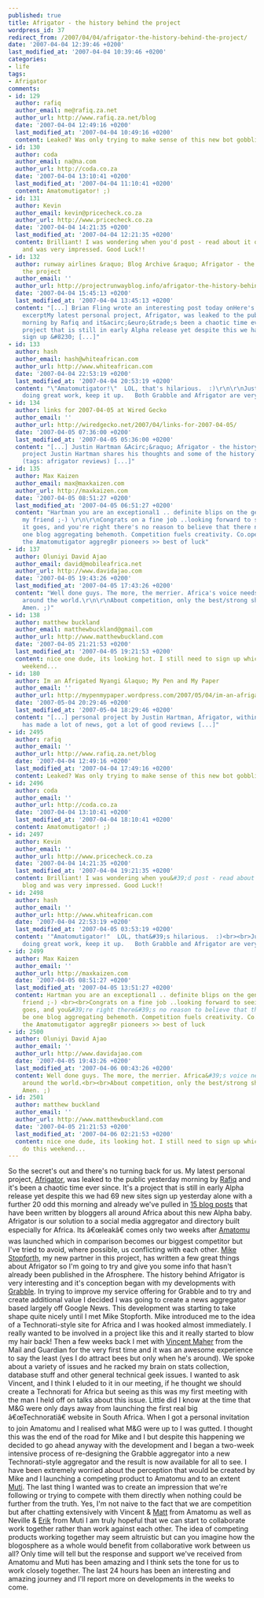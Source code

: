 ```yaml
---
published: true
title: Afrigator - the history behind the project
wordpress_id: 37
redirect_from: /2007/04/04/afrigator-the-history-behind-the-project/
date: '2007-04-04 12:39:46 +0200'
last_modified_at: '2007-04-04 10:39:46 +0200'
categories:
- life
tags:
- Afrigator
comments:
- id: 129
  author: rafiq
  author_email: me@rafiq.za.net
  author_url: http://www.rafiq.za.net/blog
  date: '2007-04-04 12:49:16 +0200'
  last_modified_at: '2007-04-04 10:49:16 +0200'
  content: Leaked? Was only trying to make sense of this new bot gobbling my RSS.
- id: 130
  author: coda
  author_email: na@na.com
  author_url: http://coda.co.za
  date: '2007-04-04 13:10:41 +0200'
  last_modified_at: '2007-04-04 11:10:41 +0200'
  content: Amatomutigator! ;)
- id: 131
  author: Kevin
  author_email: kevin@pricecheck.co.za
  author_url: http://www.pricecheck.co.za
  date: '2007-04-04 14:21:35 +0200'
  last_modified_at: '2007-04-04 12:21:35 +0200'
  content: Brilliant! I was wondering when you'd post - read about it on Mike's blog
    and was very impressed. Good Luck!!
- id: 132
  author: runway airlines &raquo; Blog Archive &raquo; Afrigator - the history behind
    the project
  author_email: ''
  author_url: http://projectrunwayblog.info/afrigator-the-history-behind-the-project/
  date: '2007-04-04 15:45:13 +0200'
  last_modified_at: '2007-04-04 13:45:13 +0200'
  content: "[...] Brian Fling wrote an interesting post today onHere's a quick
    excerptMy latest personal project, Afrigator, was leaked to the public yesterday
    morning by Rafiq and it&acirc;&euro;&trade;s been a chaotic time ever since. It&acirc;&euro;&trade;sa
    project that is still in early Alpha release yet despite this we had 69 new sites
    sign up &#8230; [...]"
- id: 133
  author: hash
  author_email: hash@whiteafrican.com
  author_url: http://www.whiteafrican.com
  date: '2007-04-04 22:53:19 +0200'
  last_modified_at: '2007-04-04 20:53:19 +0200'
  content: "\"Amatomutigator!\"  LOL, that's hilarious.  :)\r\n\r\nJustin, you're
    doing great work, keep it up.   Both Grabble and Afrigator are very impressive."
- id: 134
  author: links for 2007-04-05 at Wired Gecko
  author_email: ''
  author_url: http://wiredgecko.net/2007/04/links-for-2007-04-05/
  date: '2007-04-05 07:36:00 +0200'
  last_modified_at: '2007-04-05 05:36:00 +0200'
  content: "[...] Justin Hartman &Acirc;&raquo; Afrigator - the history behind the
    project Justin Hartman shares his thoughts and some of the history of the project
    (tags: afrigator reviews) [...]"
- id: 135
  author: Max Kaizen
  author_email: max@maxkaizen.com
  author_url: http://maxkaizen.com
  date: '2007-04-05 08:51:27 +0200'
  last_modified_at: '2007-04-05 06:51:27 +0200'
  content: "Hartman you are an exceptional1 .. definite blips on the genius radar
    my friend ;-) \r\n\r\nCongrats on a fine job ..looking forward to seeing where
    it goes, and you're right there's no reason to believe that there need only be
    one blog aggregating behemoth. Competition fuels creativity. Co.opetition for
    the Amatomutigator aggreg8r pioneers >> best of luck"
- id: 137
  author: Oluniyi David Ajao
  author_email: david@mobileafrica.net
  author_url: http://www.davidajao.com
  date: '2007-04-05 19:43:26 +0200'
  last_modified_at: '2007-04-05 17:43:26 +0200'
  content: "Well done guys. The more, the merrier. Africa's voice needs to be amplified,
    around the world.\r\n\r\nAbout competition, only the best/strong shall survive.
    Amen. ;)"
- id: 138
  author: matthew buckland
  author_email: matthewbuckland@gmail.com
  author_url: http://www.matthewbuckland.com
  date: '2007-04-05 21:21:53 +0200'
  last_modified_at: '2007-04-05 19:21:53 +0200'
  content: nice one dude, its looking hot. I still need to sign up which I'll do this
    weekend...
- id: 180
  author: Im an Afrigated Nyangi &laquo; My Pen and My Paper
  author_email: ''
  author_url: http://mypenmypaper.wordpress.com/2007/05/04/im-an-afrigated-nyangi/
  date: '2007-05-04 20:29:46 +0200'
  last_modified_at: '2007-05-04 18:29:46 +0200'
  content: "[...] personal project by Justin Hartman, Afrigator, within a few days
    has made a lot of news, got a lot of good reviews [...]"
- id: 2495
  author: rafiq
  author_email: ''
  author_url: http://www.rafiq.za.net/blog
  date: '2007-04-04 12:49:16 +0200'
  last_modified_at: '2007-04-04 17:49:16 +0200'
  content: Leaked? Was only trying to make sense of this new bot gobbling my RSS.
- id: 2496
  author: coda
  author_email: ''
  author_url: http://coda.co.za
  date: '2007-04-04 13:10:41 +0200'
  last_modified_at: '2007-04-04 18:10:41 +0200'
  content: Amatomutigator! ;)
- id: 2497
  author: Kevin
  author_email: ''
  author_url: http://www.pricecheck.co.za
  date: '2007-04-04 14:21:35 +0200'
  last_modified_at: '2007-04-04 19:21:35 +0200'
  content: Brilliant! I was wondering when you&#39;d post - read about it on Mike&#39;s
    blog and was very impressed. Good Luck!!
- id: 2498
  author: hash
  author_email: ''
  author_url: http://www.whiteafrican.com
  date: '2007-04-04 22:53:19 +0200'
  last_modified_at: '2007-04-05 03:53:19 +0200'
  content: '"Amatomutigator!"  LOL, that&#39;s hilarious.  :)<br><br>Justin, you&#39;re
    doing great work, keep it up.   Both Grabble and Afrigator are very impressive.'
- id: 2499
  author: Max Kaizen
  author_email: ''
  author_url: http://maxkaizen.com
  date: '2007-04-05 08:51:27 +0200'
  last_modified_at: '2007-04-05 13:51:27 +0200'
  content: Hartman you are an exceptional1 .. definite blips on the genius radar my
    friend ;-) <br><br>Congrats on a fine job ..looking forward to seeing where it
    goes, and you&#39;re right there&#39;s no reason to believe that there need only
    be one blog aggregating behemoth. Competition fuels creativity. Co.opetition for
    the Amatomutigator aggreg8r pioneers >> best of luck
- id: 2500
  author: Oluniyi David Ajao
  author_email: ''
  author_url: http://www.davidajao.com
  date: '2007-04-05 19:43:26 +0200'
  last_modified_at: '2007-04-06 00:43:26 +0200'
  content: Well done guys. The more, the merrier. Africa&#39;s voice needs to be amplified,
    around the world.<br><br>About competition, only the best/strong shall survive.
    Amen. ;)
- id: 2501
  author: matthew buckland
  author_email: ''
  author_url: http://www.matthewbuckland.com
  date: '2007-04-05 21:21:53 +0200'
  last_modified_at: '2007-04-06 02:21:53 +0200'
  content: nice one dude, its looking hot. I still need to sign up which I&#39;ll
    do this weekend...
---
```

So the secret's out and there's no turning back for us. My latest personal project, <a href="http://afrigator.com">Afrigator</a>, was leaked to the public yesterday morning by <a href="http://www.rafiq.za.net/blog/2007/04/03/afrigator-the-african-blog-aggregator/">Rafiq</a> and it's been a chaotic time ever since. 
It's a project that is still in early Alpha release yet despite this we had 69 new sites sign up yesterday alone with a further 20 odd this morning and already we've pulled in <a href="http://www.afrigator.com/search.php?rss_query=afrigator">15 blog posts</a> that have been written by bloggers all around Africa about this new Alpha baby.
Afrigator is our solution to a social media aggregator and directory built especially for Africa. Its &acirc;&euro;&oelig;leak&acirc;&euro; comes only two weeks after <a href="http://amatomu.com">Amatomu</a> was launched which in comparison becomes our biggest competitor but I've tried to avoid, where possible, us conflicting with each other.
<a href="http://mikestopforth.com">Mike Stopforth</a>, my new partner in this project, has written a few great things about Afrigator so I'm going to try and give you some info that hasn't already been published in the Afrosphere.
The history behind Afrigator is very interesting and it's conception began with my developments with <a href="http://grabble.co.za">Grabble</a>. In trying to improve my service offering for Grabble and to try and create additional value I decided I was going to create a news aggregator based largely off Google News. This development was starting to take shape quite nicely until I met Mike Stopforth.
Mike introduced me to the idea of a Technorati-style site for Africa and I was hooked almost immediately. I really wanted to be involved in a project like this and it really started to blow my hair back! 
Then a few weeks back I met with <a href="http://www.vincentmaher.com/">Vincent Maher</a> from the Mail and Guardian for the very first time and it was an awesome experience to say the least (yes I do attract bees but only when he's around). We spoke about a variety of issues and he racked my brain on stats collection, database stuff and other general technical geek issues. 
I wanted to ask Vincent, and I think I eluded to it in our meeting, if he thought we should create a Technorati for Africa but seeing as this was my first meeting with the man I held off on talks about this issue. Little did I know at the time that M&G were only days away from launching the first real big &acirc;&euro;&oelig;Technorati&acirc;&euro; website in South Africa.
When I got a personal invitation to join Amatomu and I realised what M&G were up to I was gutted. I thought this was the end of the road for Mike and I but despite this happening we decided to go ahead anyway with the development and I began a two-week intensive process of re-designing the Grabble aggregator into a new Technorati-style aggregator and the result is now available for all to see.
I have been extremely worried about the perception that would be created by Mike and I launching a competing product to Amatomu and to an extent <a href="http://muti.co.za">Muti</a>. The last thing I wanted was to create an impression that we're following or trying to compete with them directly when nothing could be further from the truth. 
Yes, I'm not naive to the fact that we are competition but after chatting extensively with Vincent & <a href="http://matthewbuckland.com">Matt</a> from Amatomu as well as Neville & <a href="http://whiteafrican.com/">Erik</a> from Muti I am truly hopeful that we can start to collaborate work together rather than work against each other. 
The idea of competing products working together may seem altruistic but can you imagine how the blogosphere as a whole would benefit from collaborative work between us all? Only time will tell but the response and support we've received from Amatomu and Muti has been amazing and I think sets the tone for us to work closely together.
The last 24 hours has been an interesting and amazing journey and I'll report more on developments in the weeks to come.

